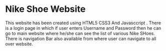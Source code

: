 # Nike Shoe Website 

This website has been created using HTML5 CSS3 And Javasccript . There is a login page in which if user enters Username and Password then he can go to main  website where he/she can see the list of various Nike SHoes.
There is navigation Bar also available from where user can navigate to all over website.

